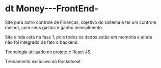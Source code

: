 # dt Money---FrontEnd-

Site para autro controle de Finanças, objetivo do sistema é ter um controle melhor, com seus gastos e ganho mensalmente.

Site ainda está na fase 1, pois todos os dados estão em memória e ainda não foi integrado de fato o backend. 

Tecnologia utilizado no projeto é React JS. 

Treinamento exclusivo da Rocketseat. 
